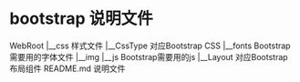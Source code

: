 # bootstrap 说明文件
WebRoot
	|__css 样式文件
	|__CssType 对应Bootstrap CSS
	|__fonts   Bootstrap需要用的字体文件
	|__img
	|__js	  Bootstrap需要用的js
	|__Layout 对应Bootstrap 布局组件
	README.md 说明文件